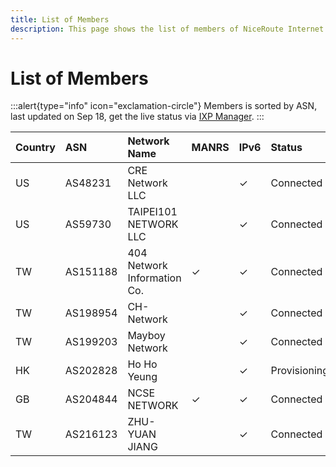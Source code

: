 ```yaml
---
title: List of Members
description: This page shows the list of members of NiceRoute Internet Exchange.
---
```


# List of Members

:::alert{type="info" icon="exclamation-circle"}
Members is sorted by ASN, last updated on Sep 18, get the live status via [IXP Manager](https://ixpm.nrix.org).
:::

| **Country** | **ASN**   | **Network Name**            | **MANRS** | **IPv6** | **Status**      | **Join Date** |
|:------------|:----------|:----------------------------|:----------|:---------|:----------------|:--------------|
| US          | AS48231   | CRE Network LLC             |           | ✓        | Connected       | 2023-10-13    |
| US          | AS59730   | TAIPEI101 NETWORK LLC       |           | ✓        | Connected       | 2023-10-15    |
| TW          | AS151188  | 404 Network Information Co. | ✓         | ✓        | Connected       | 2023-10-13    |
| TW          | AS198954  | CH-Network                  |           | ✓        | Connected       | 2023-10-14    |
| TW          | AS199203  | Mayboy Network              |           | ✓        | Connected       | 2023-10-13    |
| HK          | AS202828  | Ho Ho Yeung                 |           | ✓        | Provisioning    | 2023-10-16    |
| GB          | AS204844  | NCSE NETWORK                | ✓         | ✓        | Connected       | 2023-10-13    |
| TW          | AS216123  | ZHU-YUAN JIANG              |           | ✓        | Connected       | 2023-10-19    |


